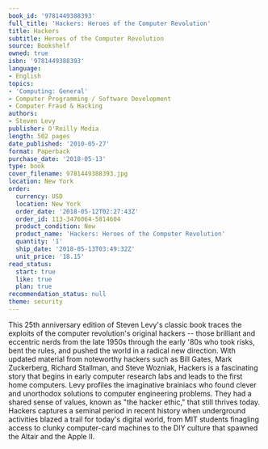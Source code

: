 ```yaml
---
book_id: '9781449388393'
full_title: 'Hackers: Heroes of the Computer Revolution'
title: Hackers
subtitle: Heroes of the Computer Revolution
source: Bookshelf
owned: true
isbn: '9781449388393'
language:
- English
topics:
- 'Computing: General'
- Computer Programming / Software Development
- Computer Fraud & Hacking
authors:
- Steven Levy
publisher: O'Reilly Media
length: 502 pages
date_published: '2010-05-27'
format: Paperback
purchase_date: '2018-05-13'
type: book
cover_filename: 9781449388393.jpg
location: New York
order:
  currency: USD
  location: New York
  order_date: '2018-05-12T02:27:43Z'
  order_id: 113-3476064-5814604
  product_condition: New
  product_name: 'Hackers: Heroes of the Computer Revolution'
  quantity: '1'
  ship_date: '2018-05-13T03:49:32Z'
  unit_price: '18.15'
read_status:
  start: true
  like: true
  plan: true
recommendation_status: null
theme: security
---
```

This 25th anniversary edition of Steven Levy's classic book traces the exploits of the computer revolution's original hackers -- those brilliant and eccentric nerds from the late 1950s through the early '80s who took risks, bent the rules, and pushed the world in a radical new direction. With updated material from noteworthy hackers such as Bill Gates, Mark Zuckerberg, Richard Stallman, and Steve Wozniak, Hackers is a fascinating story that begins in early computer research labs and leads to the first home computers.
Levy profiles the imaginative brainiacs who found clever and unorthodox solutions to computer engineering problems. They had a shared sense of values, known as "the hacker ethic," that still thrives today. Hackers captures a seminal period in recent history when underground activities blazed a trail for today's digital world, from MIT students finagling access to clunky computer-card machines to the DIY culture that spawned the Altair and the Apple II.

